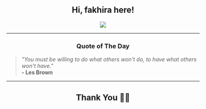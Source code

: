 <h2 align="center"> Hi, fakhira here!</h2>

<p align="center">
<a href="https://github.com/fakhiralkda" alt="github streak"><img src="https://dvst-streak.herokuapp.com/?user=fakhiralkda&theme=tokyonight&fire=DD472C"></a>
</p>

<hr>
<h3 align="center">Quote of The Day</h3>
<p align="center">
<blockquote>
<i>"You must be willing to do what others won't do, to have what others won't have."</i>
<br>
<b>- Les Brown</b>
</blockquote>
</p>


<hr>
<h2 align="center">Thank You 🙏🏼</h2>
